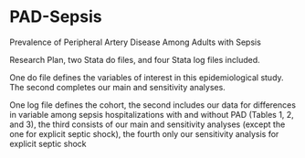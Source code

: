 # PAD-Sepsis
Prevalence of Peripheral Artery Disease Among Adults with Sepsis

Research Plan, two Stata do files, and four Stata log files included. 

One do file defines the variables of interest in this epidemiological study. The second completes our main and sensitivity analyses.

One log file defines the cohort, the second includes our data for differences in variable among sepsis hospitalizations with and without PAD (Tables 1, 2, and 3), the third consists of our main and sensitivity analyses (except the one for explicit septic shock), the fourth only our sensitivity analysis for explicit septic shock
